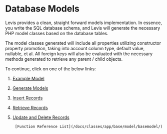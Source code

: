 
# Database Models

Levis provides a clean, straight forward models implementation.  In essence, you write the SQL database schema, and Levis will generate the necessary PHP model classes based on the database tables.

The model classes generated will include all properties utilizing constructor property promotion, taking into account column type, default value, nullable, et al.  All foreign keys will also be evaluated with the necessary methods generated to retrieve any parent / child objects.

To continue, click on one of the below links:

1. [Example Model](example.md)
2. [Generate Models](generate.md)
3. [Insert Records](insert.md)
4. [Retrieve Records](select.md)
5. [Update and Delete Records](update.md)

        [Function Reference List](/docs/classes/app/base/model/basemodel/)




